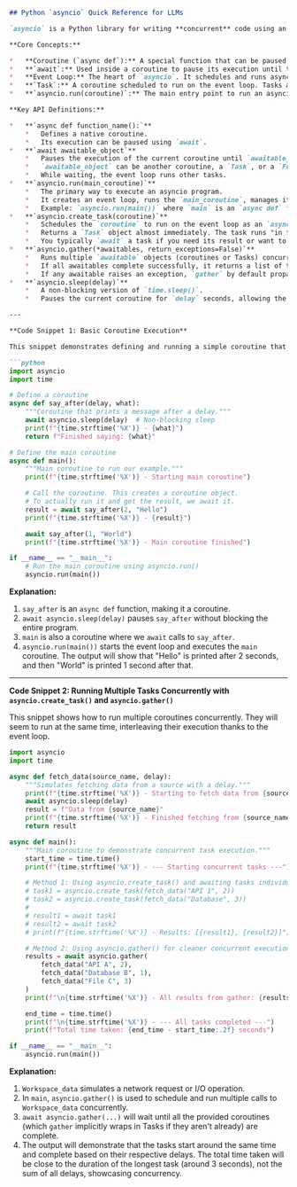```markdown
## Python `asyncio` Quick Reference for LLMs

`asyncio` is a Python library for writing **concurrent** code using an **async/await** syntax. It's particularly well-suited for I/O-bound and high-level structured network code. `asyncio` uses a single-threaded, single-process design with an **event loop** to manage and execute tasks, enabling cooperative multitasking. This means tasks voluntarily cede control to the event loop when they encounter an operation that would wait (like I/O), allowing other tasks to run.

**Core Concepts:**

*   **Coroutine (`async def`):** A special function that can be paused and resumed. Defined using `async def`. When called, it returns a coroutine object, not its result directly.
*   **`await`:** Used inside a coroutine to pause its execution until the awaited **awaitable** (e.g., another coroutine, a `Task`, or a `Future`) completes. While paused, the event loop can run other tasks.
*   **Event Loop:** The heart of `asyncio`. It schedules and runs asynchronous tasks and callbacks, manages I/O operations, and network transports.
*   **`Task`:** A coroutine scheduled to run on the event loop. Tasks allow coroutines to run concurrently. Created using `asyncio.create_task()`.
*   **`asyncio.run(coroutine)`:** The main entry point to run an asyncio program. It takes a coroutine, manages the event loop, and runs the coroutine until it completes. This should ideally be called only once.

**Key API Definitions:**

*   **`async def function_name():`**
    *   Defines a native coroutine.
    *   Its execution can be paused using `await`.
*   **`await awaitable_object`**
    *   Pauses the execution of the current coroutine until `awaitable_object` is complete.
    *   `awaitable_object` can be another coroutine, a `Task`, or a `Future` object.
    *   While waiting, the event loop runs other tasks.
*   **`asyncio.run(main_coroutine)`**
    *   The primary way to execute an asyncio program.
    *   It creates an event loop, runs the `main_coroutine`, manages its lifecycle, and closes the loop when done.
    *   Example: `asyncio.run(main())` where `main` is an `async def` function.
*   **`asyncio.create_task(coroutine)`**
    *   Schedules the `coroutine` to run on the event loop as an `asyncio.Task`.
    *   Returns a `Task` object almost immediately. The task runs "in the background," allowing other code (including other tasks) to run concurrently.
    *   You typically `await` a task if you need its result or want to ensure its completion at a specific point.
*   **`asyncio.gather(*awaitables, return_exceptions=False)`**
    *   Runs multiple `awaitable` objects (coroutines or Tasks) concurrently.
    *   If all awaitables complete successfully, it returns a list of their results, in the order they were passed.
    *   If any awaitable raises an exception, `gather` by default propagates the exception immediately. If `return_exceptions=True`, exceptions are treated as successful results and returned in the results list.
*   **`asyncio.sleep(delay)`**
    *   A non-blocking version of `time.sleep()`.
    *   Pauses the current coroutine for `delay` seconds, allowing the event loop to run other tasks. Always use `await asyncio.sleep()` instead of `time.sleep()` in asyncio code.

---

**Code Snippet 1: Basic Coroutine Execution**

This snippet demonstrates defining and running a simple coroutine that simulates an I/O-bound operation using `asyncio.sleep()`.

```python
import asyncio
import time

# Define a coroutine
async def say_after(delay, what):
    """Coroutine that prints a message after a delay."""
    await asyncio.sleep(delay)  # Non-blocking sleep
    print(f"{time.strftime('%X')} - {what}")
    return f"Finished saying: {what}"

# Define the main coroutine
async def main():
    """Main coroutine to run our example."""
    print(f"{time.strftime('%X')} - Starting main coroutine")

    # Call the coroutine. This creates a coroutine object.
    # To actually run it and get the result, we await it.
    result = await say_after(2, "Hello")
    print(f"{time.strftime('%X')} - {result}")

    await say_after(1, "World")
    print(f"{time.strftime('%X')} - Main coroutine finished")

if __name__ == "__main__":
    # Run the main coroutine using asyncio.run()
    asyncio.run(main())
```

**Explanation:**

1.  `say_after` is an `async def` function, making it a coroutine.
2.  `await asyncio.sleep(delay)` pauses `say_after` without blocking the entire program.
3.  `main` is also a coroutine where we `await` calls to `say_after`.
4.  `asyncio.run(main())` starts the event loop and executes the `main` coroutine. The output will show that "Hello" is printed after 2 seconds, and then "World" is printed 1 second after that.

---

**Code Snippet 2: Running Multiple Tasks Concurrently with `asyncio.create_task()` and `asyncio.gather()`**

This snippet shows how to run multiple coroutines concurrently. They will seem to run at the same time, interleaving their execution thanks to the event loop.

```python
import asyncio
import time

async def fetch_data(source_name, delay):
    """Simulates fetching data from a source with a delay."""
    print(f"{time.strftime('%X')} - Starting to fetch data from {source_name} (will take {delay}s)")
    await asyncio.sleep(delay)
    result = f"Data from {source_name}"
    print(f"{time.strftime('%X')} - Finished fetching from {source_name}")
    return result

async def main():
    """Main coroutine to demonstrate concurrent task execution."""
    start_time = time.time()
    print(f"{time.strftime('%X')} - --- Starting concurrent tasks ---")

    # Method 1: Using asyncio.create_task() and awaiting tasks individually (less common for fixed set)
    # task1 = asyncio.create_task(fetch_data("API 1", 2))
    # task2 = asyncio.create_task(fetch_data("Database", 3))
    #
    # result1 = await task1
    # result2 = await task2
    # print(f"{time.strftime('%X')} - Results: [{result1}, {result2}]")

    # Method 2: Using asyncio.gather() for cleaner concurrent execution and result collection
    results = await asyncio.gather(
        fetch_data("API A", 2),
        fetch_data("Database B", 1),
        fetch_data("File C", 3)
    )
    print(f"\n{time.strftime('%X')} - All results from gather: {results}")

    end_time = time.time()
    print(f"\n{time.strftime('%X')} - --- All tasks completed ---")
    print(f"Total time taken: {end_time - start_time:.2f} seconds")

if __name__ == "__main__":
    asyncio.run(main())
```

**Explanation:**

1.  `Workspace_data` simulates a network request or I/O operation.
2.  In `main`, `asyncio.gather()` is used to schedule and run multiple calls to `Workspace_data` concurrently.
3.  `await asyncio.gather(...)` will wait until all the provided coroutines (which `gather` implicitly wraps in Tasks if they aren't already) are complete.
4.  The output will demonstrate that the tasks start around the same time and complete based on their respective delays. The total time taken will be close to the duration of the longest task (around 3 seconds), not the sum of all delays, showcasing concurrency.
```
